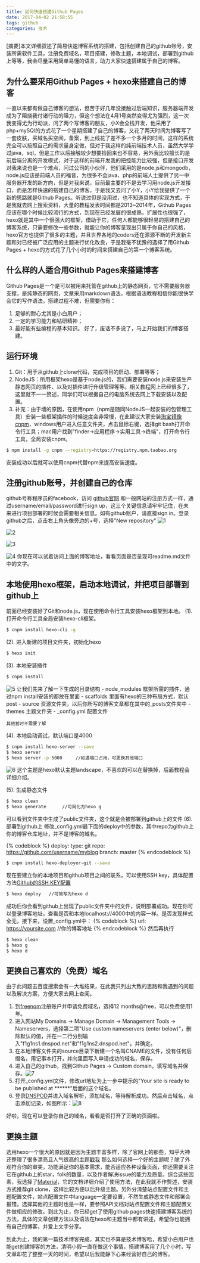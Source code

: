 ```yaml
---
title: 如何快速搭建Github Pages
date: 2017-04-02 21:58:55
tags: github
categories: 技术
---
```


[摘要]本文详细叙述了简易快速博客系统的搭建，包括创建自己的github账号，安装所需软件工具，注册免费域名，项目搭建，修改主题，本地调试，部署到github上等等，我会尽量采用简单易懂的语言，助力大家快速搭建属于自己的博客。

## 为什么要采用Github Pages + hexo来搭建自己的博客
一直以来都有做自己博客的想法，但苦于好几年没接触过后端知识，服务器端开发成为了阻挠我付诸行动的阻力，但这个想法在4月1号突然变得尤为强烈，这一次我变得尤为行动派，问了两个写博客的朋友，小X会全栈开发，他采用了php+mySQl的方式花了一个星期搭建了自己的博客，又花了两天时间为博客写了一套皮肤，买域名买空间，备案，到上线花了差不多一个多月的时间，这样的系统完全可以按照自己的需求量身定做，但对于我这样的纯前端技术人员，虽然大学学过java，sql，但是工作以后接触较少想要捡回来也不容易，另外我比较擅长的是前后端分离的开发模式，对于这样的前端开发我的把控能力比较强，但是接口开发对我来说也是一个难点，问过公司的小伙伴，他们采用的是node.js和mongodb，node.js应该是前端人员的福音，为很多不会java、php的前端人士提供了另一中服务器开发的新方向，但是对我来说，目前最主要的不是去学习用node.js开发接口，而是怎样快速的搭建自己的博客，于是我又去问了小Y，小Y给我提供了一个新的思路就是Github Pages。听说过但是没用过，也不知道具体的实现方式，于是我就去网上搜索资料，大量的教程发表时间都是2013~2014年，Github Pages应该在哪个时候比较流行的方式，到现在已经发展的很成熟，扩展性也很强了，hexo就是其中一个很强大的框架，借助于它，任何人都能够很轻易的搭建自己的博客系统，只需要修改一些参数，就能让你的博客呈现出只属于你自己的风格，hexo官方也提供了很多的主题，并且世界各地的coders还在源源不断的开发新主题和对已经被广泛应用的主题进行优化改良，于是我毫不犹豫的选择了用Github Pages + hexo的方式花了几个小时的时间来搭建自己的第一个博客系统。

## 什么样的人适合用Github Pages来搭建博客
Github Pages是一个是可以被用来托管在github上的静态网页，它不需要服务器支撑，是纯静态的网页，文章采用markdown语法，根据语法教程相信你能很快学会它的写作语法。搭建过程不难，但需要你有：
1. 足够的耐心尤其是小白用户；
2. 一定的学习能力和钻研精神；
3. 最好能有些编程的基本知识。
好了，废话不多说了，马上开始我们的博客搭建。

## 运行环境
1. Git：用于从github上clone代码，完成项目的启动、部署等等；
2. NodeJS：所用框架hexo是基于node.js的，我们需要安装node.js来安装生产静态网页的插件、以及对插件进行升级管理等等。相关教程网上已经很多了，这里就不一一赘述，同学们可以根据自己的电脑系统去网上下载安装以及配置。
3. 补充：由于墙的原因，在使用npm（npm是随同NodeJS一起安装的包管理工具）安装一些框架插件的时候速度会非常慢，在此建议大家安装[淘宝镜像cnpm](http://npm.taobao.org/)，windows用户进入任意文件夹，点击鼠标右键，选择git bash打开命令行工具；mac用户找到"finder->应用程序->实用工具->终端"，打开命令行工具，全局安装cnpm。
``` bash
$ npm install -g cnpm --registry=https://registry.npm.taobao.org
```
  安装成功以后就可以使用cnpm代替npm来提高安装速度。

## 注册github账号，并创建自己的仓库
github号称程序员的facebook，访问 [github官网](http://www.github.com/) 和一般网站的注册方式一样，通过username/email/password进行sign up，这三个关键信息请牢牢记住，在未来进行项目部署的时候会需要相关信息。如有github账户，请直接sign in。登录github之后，点击右上角头像旁边的+号，选择"New repository"
![1](github-repo1.png) 

![2](github-repo2.png) 

![3](github-repo3.png) 

![4](github-repo4.png)
你现在可以试着访问上面的博客地址，看看页面是否呈现可readme.md文件中的文字。

## 本地使用hexo框架，启动本地调试，并把项目部署到github上
前面已经安装好了Git和node.js，现在使用命令行工具安装hexo框架到本地。
(1). 打开命令行工具全局安装hexo-cli框架。
``` bash
$ cnpm install hexo-cli -g
```
(2). 进入新建的项目文件夹，初始化hexo
``` bash
$ hexo init
```
(3). 本地安装插件
``` bash
$ cnpm install
```
![5](github-repo5.png)
  让我们先来了解一下生成的目录结构
    - node_modules 框架所需的插件、通过npm install安装的都放在里面
    - scaffolds 里面有hexo的三种布局方式，默认post
    - source 资源文件夹，以后你所写的博客文章都在其中的_posts文件夹中
    - themes 主题文件夹
    - _config.yml 配置文件
    
    其他暂时不需要了解
(4). 本地启动调试，默认端口是4000
``` bash
$ cnpm install hexo-server --save
$ hexo server
$ hexo server -p 5000     //如遇端口占用，可更换其他端口
```
![6](github-repo6.png)
这个主题是hexo默认主题landscape，不喜欢的可以在替换掉，后面教程会详细介绍。

(5). 生成静态文件
``` bash
$ hexo clean
$ hexo generate      //可简化为hexo g
```
  可以看到文件夹中生成了public文件夹，这个就是会被部署到github上的文件
(6). 部署到github上
  修改_config.yml最下面的deploy中的参数，其中repo为github上你的博客仓库地址，并不是博客的域名。
  
{% codeblock %}
deploy:
  type: git
  repo: https://github.com/username/myblog
  branch: master
{% endcodeblock %}
``` bash
$ cnpm install hexo-deployer-git --save
```
现在要建立你的本地项目和github项目之间的联系，可以使用SSH key，具体配置方法[Github的SSH KEY配置](http://www.jianshu.com/p/ddd3122cb351)
``` bash
$ hexo deploy   //可简写为hexo d
```
成功后你会看到github上出现了public文件夹中的文件，说明部署成功。现在你可以登录博客地址，查看是否和本地localhost://4000中的内容一样。是否发现样式全无，接下来，设置_config.yml中：
{% codeblock %}
url: https://yoursite.com      //你的博客地址
{% endcodeblock %}
  然后再执行
``` bash
$ hexo clean
$ hexo g
$ hexo d
```
## 更换自己喜欢的（免费）域名
由于此问题去百度搜索会有一大堆结果，在此我只列出大致的思路和我遇到的问题以及解决方案，方便大家去网上查阅。
1. 到[freenom](https://my.freenom.com)注册账户并申请免费域名，选择12 months@free，可以免费使用1年。
2. 进入网站My Domains -> Manage Domain -> Management Tools -> Nameservers，选择第二项"Use custom nameservers (enter below)"，删除默认的值，并在一二行分别输入"f1g1ns1.dnspod.net"和"f1g1ns2.dnspod.net"，并确定。
3. 在本地博客文件夹的source目录下新建一个名叫CNAME的文件，没有任何后缀名，用记事本打开，并向里面写入申请成功的域名，保存。
4. 进入自己的github，找到Github Pages -> Custom domain，填写域名并保存。![7](github-repo7.png)
5. 打开_config.yml文件，修改url地址为上一步中提示的"Your site is ready to be published at ******"后面的这个域名。
6. 登录[DNSPOD](https://www.dnspod.cn)并进入域名解析，添加域名，等待解析成功。然后点击域名，点击添加记录，如图所示：![8](github-repo8.png)

好啦，现在可以登录你自己的域名，看看是否打开了正确的页面啦。
                                                             
## 更换主题
  选用hexo一个很大的原因就是因为主题丰富多样，除了官网上的那些，知乎大神还整理了很多漂亮且人气很高的主题[戳我](https://www.zhihu.com/question/24422335?sort=created)
  那么如何选择一个好的主题呢？除了外观符合你的审美，功能满足你的基本需求，能否适应各种设备页面，你还需要关注它在github上的star，folk的数量，以及作者解决issue的能力及质量。综合这些因素，我选择了[Material](https://material.viosey.com/)，它的文档详细介绍了使用方法，在此我就不作赘述，安装方式推荐git clone，这样比较方便以后升级主题。另外分清楚站点配置文件和主题配置文件，站点配置文件中language一定要设置，不然生成静态文件和部署会报错。选择其他的主题时也是一样，要参照API文档对站点配置文件和主题配置文件做相应的修改。到此为止，你已经get了使用github pages快速搭建博客系统的方法，具体的文章创建方法以及语法在hexo和主题当中都有讲述，希望你也能拥有自己的博客，并爱上文字分享。
  
到此为止，我的第一篇技术博客完成，其实也不算是技术博客哈，希望小白用户也能get创建博客的方法，清明小假一直在做这个事情，搭建博客用了几个小时，写文章却花了整整一天的时间，希望以后我能静下心来经营好自己的博客。